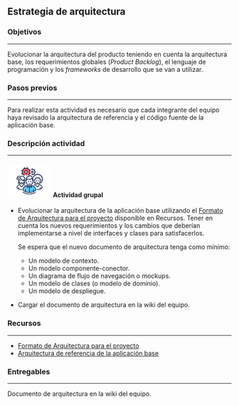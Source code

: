## Estrategia de arquitectura

### Objetivos
---

Evolucionar la arquitectura del producto teniendo en cuenta la arquitectura base, los requerimientos globales (*Product Backlog*), el lenguaje de programación y los *frameworks* de desarrollo que se van a utilizar.

### Pasos previos
---

Para realizar esta actividad es necesario que cada integrante del equipo haya revisado la arquitectura de referencia y el código fuente de la aplicación base.

### Descripción actividad
---

#### ![](./../../../assets/images/grupo.png) Actividad grupal

* Evolucionar la arquitectura de la aplicación base utilizando el [Formato de Arquitectura para el proyecto](https://uniandes.sharepoint.com/:w:/s/mod/EfBEsRY9NyVBrHFgdGXuUqABYitn9tEoPsbAcGWMJW11bg?e=GsgddK) disponible en Recursos. Tener en cuenta los nuevos requerimientos y los cambios que deberían implementarse a nivel de interfaces y clases para satisfacerlos. 

  Se espera que el nuevo documento de arquitectura tenga como mínimo:
     * Un modelo de contexto.
     * Un modelo componente-conector.
     * Un diagrama de flujo de navegación o mockups.
     * Un modelo de clases (o modelo de dominio).
     * Un modelo de despliegue.
      <br>
* Cargar el documento de arquitectura en la wiki del equipo.


### Recursos 
---

* [Formato de Arquitectura para el proyecto](https://uniandes.sharepoint.com/:w:/s/mod/EfBEsRY9NyVBrHFgdGXuUqABYitn9tEoPsbAcGWMJW11bg?e=GsgddK)
* [Arquitectura de referencia de la aplicación base](https://uniandes.sharepoint.com/:w:/s/mod/ES8yHdAkl6pOgADro83iMqUBPwy2xSvq5LfkWTSILbyrew?e=RkUpBM)

### Entregables
---

Documento de arquitectura en la wiki del equipo.

